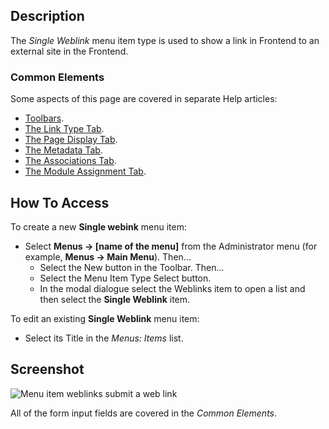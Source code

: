 <!-- Filename: Help4.x:Menus_Menu_Item_Single_Weblink / Display title: Single Weblink -->

## Description

The *Single Weblink* menu item type is used to show a link in Frontend to an
external site in the Frontend.

### Common Elements

Some aspects of this page are covered in separate Help articles:

* [Toolbars](jdocmanual?article=help/common-elements/toolbars).
* [The Link Type Tab](jdocmanual?article=help/menu-items-common/menu-item-link-type).
* [The Page Display Tab](jdocmanual?article=help/menu-items-common/menu-item-page-display).
* [The Metadata Tab](jdocmanual?article=help/menu-items-common/menu-item-metadata).
* [The Associations Tab](jdocmanual?article=help/common-elements/edit-associations).
* [The Module Assignment Tab](jdocmanual?article=help/menu-items-common/menu-item-module-assignment).

## How To Access

To create a new **Single webink** menu item:

- Select **Menus → \[name of the menu\]** from the Administrator
  menu (for example, **Menus → Main Menu**). Then...
  - Select the New button in the Toolbar. Then...
  - Select the Menu Item Type Select button.
  - In the modal dialogue select the Weblinks item to open a list and then
    select the **Single Weblink** item.

To edit an existing **Single Weblink** menu item:

- Select its Title in the *Menus: Items* list.

## Screenshot

![Menu item weblinks submit a web link](../../../en/images/menu-items/weblinks-single-weblink-details-tab.png)

All of the form input fields are covered in the *Common Elements*.
